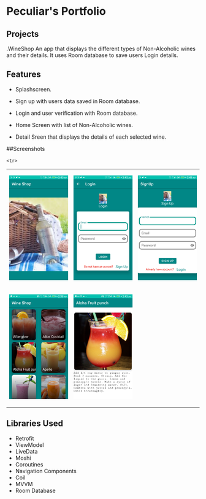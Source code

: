 # Peculiar's Portfolio 

## Projects

.WineShop
 An app that displays the different types of Non-Alcoholic wines and their details. It uses Room database to 
 save users Login details.
 
 ## Features
 
 * Splashscreen.
 
 * Sign up with users data saved in Room database.
 
 * Login and user verification with Room database.
 
 * Home Screen with list of Non-Alcoholic wines.
 
 * Detail Sreen that displays the details of each selected wine.
 
 
 ##Screenshots
 <table>
   <tr>
   <td>
   
   ![SplashScreen](https://github.com/peculiaruc/WineShop/blob/master/screenshops/device-2021-06-18-034518.png)
   
   </td>
   
   <td>
     
   ![LogInScreen](https://github.com/peculiaruc/WineShop/blob/master/screenshops/device-2021-06-18-034550.png)
     
   </td>
   
   <td>
     
   ![SignUpScreen](https://github.com/peculiaruc/WineShop/blob/master/screenshops/device-2021-06-18-034908.png)
     
   </td>
   </tr>
   
    <tr>
       
  <td>
      
   ![HomeScreen](https://github.com/peculiaruc/WineShop/blob/master/screenshops/device-2021-05-30-023821.png) 
          
  </td>
    
   <td>
    
   ![DetailScreen](https://github.com/peculiaruc/WineShop/blob/master/screenshops/device-2021-05-30-024334.png) 
        
  </td>
  
  </tr>
 </table>
 
 ## Libraries Used
 
 * Retrofit
 * ViewModel
 * LiveData
 * Moshi
 * Coroutines
 * Navigation Components
 * Coil
 * MVVM
 * Room Database


